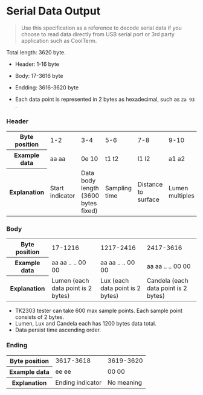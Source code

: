 # Serial Data Output 

> Use this specification as a reference to decode serial data if you choose to read data directly from USB serial port or 3rd party application such as CoolTerm. 

Total length: 3620 byte. 
- Header: 1-16 byte
- Body: 17-3616 byte
- Endding: 3616-3620 byte

- Each data point is represented in 2 bytes as hexadecimal, such as ```2a 93``` . 

### Header 
<table>
  <tr>
    <th>Byte position</th>
    <td>1-2</td>
    <td>3-4</td>
    <td>5-6</td>
    <td>7-8</td>
    <td>9-10</td>
    <td>11-12</td>
     <td>13-14</td>
     <td>15-16</td>
  </tr>
  <tr>
    <th>Example data</th>
    <td>aa aa</td>
    <td>0e 10</td>
    <td>t1 t2</td>
    <td>l1 l2</td>
    <td>a1 a2</td>
    <td>b1 b2</td>
    <td>c1 c2</td>
    <td>56 80</td>
  </tr>
  <tr>
    <th>Explanation</th>
    <td>Start indicator</td>
    <td>Data body length (3600 bytes fixed) </td>
    <td>Sampling time</td>
    <td>Distance to surface</td>
    <td>Lumen multiples</td>
    <td>Lux multiples</td>
    <td>Candela multiples</td>
    <td>Version</td>
  </tr>
</table>

### Body 
<table>
  <tr>
    <th>Byte position</th>
    <td>17-1216</td>
    <td>1217-2416</td>
    <td>2417-3616</td>
  </tr>
  <tr>
    <th>Example data</th>
    <td>aa aa .. .. 00 00 </td>
    <td>aa aa .. .. 00 00 </td>
    <td>aa aa .. .. 00 00</td>
  </tr>
  <tr>
    <th>Explanation</th>
    <td>Lumen (each data point is 2 bytes) </td>
    <td>Lux (each data point is 2 bytes) </td>
    <td>Candela (each data point is 2 bytes) </td>
  </tr>
</table>

- TK2303 tester can take 600 max sample points. Each sample point consists of 2 bytes.
- Lumen, Lux and Candela each has 1200 bytes data total. 
- Data persist time ascending order.

### Ending 
<table>
  <tr>
    <th>Byte position</th>
    <td>3617-3618</td>
    <td>3619-3620</td>
  </tr>
  <tr>
    <th>Example data</th>
    <td>ee ee</td>
    <td>00 00 </td>
  </tr>
  <tr>
    <th>Explanation</th>
    <td>Ending indicator </td>
    <td>No meaning</td>
  </tr>
</table>
